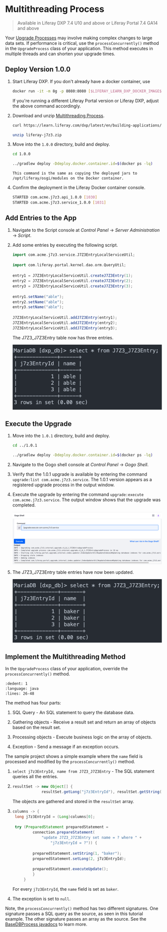 # Multithreading Process

> Available in Liferay DXP 7.4 U10 and above or Liferay Portal 7.4 GA14 and above

Your [Upgrade Processes](../upgrade-processes.md) may involve making complex changes to large data sets. If performance is critical, use the `processConcurrently()` method in the `UpgradeProcess` class of your application. This method executes in multiple threads and can shorten your upgrade times.


## Deploy Version 1.0.0

1. Start Liferay DXP. If you don't already have a docker container, use

    ```bash
    docker run -it -m 8g -p 8080:8080 [$LIFERAY_LEARN_DXP_DOCKER_IMAGE$]
    ```

    If you're running a different Liferay Portal version or Liferay DXP, adjust the above command accordingly. 

1. Download and unzip [Multithreading Process](./liferay-j7z3.zip).

    ```bash
    curl https://learn.liferay.com/dxp/latest/en/building-applications/data-frameworks/upgrade-processes/liferay-j7z3.zip -O
    ```

    ```bash
    unzip liferay-j7z3.zip
    ```

1. Move into the `1.0.0` directory, build and deploy.

   ```bash
   cd 1.0.0
   ```

   ```bash
   ../gradlew deploy -Ddeploy.docker.container.id=$(docker ps -lq)
   ```

   ```{note}
   This command is the same as copying the deployed jars to /opt/liferay/osgi/modules on the Docker container.
   ```

1. Confirm the deployment in the Liferay Docker container console.

    ```bash
    STARTED com.acme.j7z3.api_1.0.0 [1030]
    STARTED com.acme.j7z3.service_1.0.0 [1031]
    ```

## Add Entries to the App

1. Navigate to the Script console at *Control Panel* &rarr; *Server Administration* &rarr; *Script*.

1. Add some entries by executing the following script.

    ```groovy
    import com.acme.j7z3.service.J7Z3EntryLocalServiceUtil;

    import com.liferay.portal.kernel.dao.orm.QueryUtil;

    entry1 = J7Z3EntryLocalServiceUtil.createJ7Z3Entry(1);
    entry2 = J7Z3EntryLocalServiceUtil.createJ7Z3Entry(2);
    entry3 = J7Z3EntryLocalServiceUtil.createJ7Z3Entry(3);

    entry1.setName("able");
    entry2.setName("able");
    entry3.setName("able");

    J7Z3EntryLocalServiceUtil.addJ7Z3Entry(entry1);
    J7Z3EntryLocalServiceUtil.addJ7Z3Entry(entry2);
    J7Z3EntryLocalServiceUtil.addJ7Z3Entry(entry3);

    ```

   The J7Z3_J7Z3Entry table now has three entries.

   ![The three entries can been verified in the database table.](./multithreading-process/images/01.png)

## Execute the Upgrade

1. Move into the `1.0.1` directory, build and deploy.

   ```bash
   cd ../1.0.1    
   ```

   ```bash
   ../gradlew deploy -Ddeploy.docker.container.id=$(docker ps -lq)
   ```

1. Navigate to the Gogo shell console at *Control Panel* &rarr; *Gogo Shell*.

1. Verify that the 1.0.1 upgrade is available by entering the command `upgrade:list com.acme.j7z3.service`. The 1.0.1 version appears as a registered upgrade process in the output window.

1. Execute the upgrade by entering the command `upgrade:execute com.acme.j7z3.service`. The output window shows that the upgrade was completed.

   ![Execute the upgrade and the output should display that the upgrade was completed.](./multithreading-process/images/02.png)

1. The J7Z3_J7Z3Entry table entries have now been updated.

   ![The updated entries can been verified in the database table.](./multithreading-process/images/03.png)

## Implement the Multithreading Method

In the `UpgradeProcess` class of your application, override the `processConcurrently()` method.

```{literalinclude} ./multithreading-process/resources/liferay-j7z3.zip/1.0.1/j7z3-service/src/main/java/com/acme/j7z3/internal/upgrade/v1_0_1/J7Z3EntryUpgradeProcess.java
:dedent: 1
:language: java
:lines: 26-48
```

The method has four parts:

1. SQL Query - An SQL statement to query the database data.

1. Gathering objects - Receive a result set and return an array of objects based on the result set.

1. Processing objects - Execute business logic on the array of objects.

1. Exception - Send a message if an exception occurs.

The sample project shows a simple example where the `name` field is processed and modified by the `processConcurrently()` method.

1. `select j7z3EntryId, name from J7Z3_J7Z3Entry` - The SQL statement queries all the entries.

1. ```java
   resultSet -> new Object[] {
				resultSet.getLong("j7z3EntryId"), resultSet.getString("name")
   ```
   The objects are gathered and stored in the `resultSet` array.

1. ```java
   columns -> {
	long j7z3EntryId = (Long)columns[0];

	try (PreparedStatement preparedStatement =
			connection.prepareStatement(
				"update J7Z3_J7Z3Entry set name = ? where " +
					"j7z3EntryId = ?")) {

			preparedStatement.setString(1, "baker");
			preparedStatement.setLong(2, j7z3EntryId);

			preparedStatement.executeUpdate();
			}
		}
   ```
   For every `j7z3EntryId`, the `name` field is set as `baker`.

1. The exception is set to `null`.

Note, the `processConcurrently()` method has two different signatures. One signature passes a SQL query as the source, as seen in this tutorial example. The other signature passes an array as the source. See the [BaseDBProcess javadocs](https://learn.liferay.com/reference/latest/en/dxp/javadocs/portal-kernel/com/liferay/portal/kernel/dao/db/BaseDBProcess.html#processConcurrently-java.lang.String-com.liferay.petra.function.UnsafeFunction-com.liferay.petra.function.UnsafeConsumer-java.lang.String-) to learn more.
